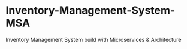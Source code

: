 # Inventory-Management-System-MSA
Inventory Management System build with Microservices &amp; Architecture 
